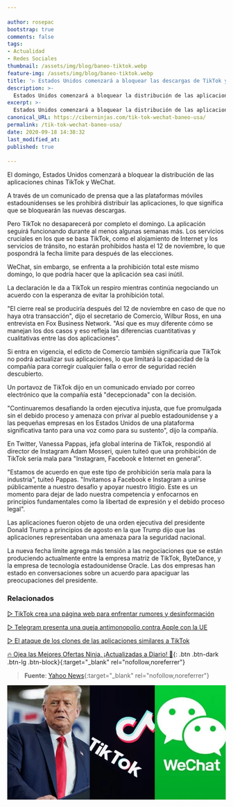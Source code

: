 ```yaml
---

author: rosepac
bootstrap: true
comments: false
tags:
- Actualidad
- Redes Sociales
thumbnail: /assets/img/blog/baneo-tiktok.webp
feature-img: /assets/img/blog/baneo-tiktok.webp
title: '▷ Estados Unidos comenzará a bloquear las descargas de TikTok y WeChat el domingo'
description: >-
  Estados Unidos comenzará a bloquear la distribución de las aplicaciones chinas TikTok y WeChat el domingo, dijo el viernes el Departamento de Comercio.
excerpt: >-
  Estados Unidos comenzará a bloquear la distribución de las aplicaciones chinas TikTok y WeChat el domingo, dijo el viernes el Departamento de Comercio.
canonical_URL: https://ciberninjas.com/tik-tok-wechat-baneo-usa/
permalink: /tik-tok-wechat-baneo-usa/
date: 2020-09-18 14:38:32
last_modified_at: 
published: true

---
```


El domingo, Estados Unidos comenzará a bloquear la distribución de las aplicaciones chinas TikTok y WeChat.

A través de un comunicado de prensa que a las plataformas móviles estadounidenses se les prohibirá distribuir las aplicaciones, lo que significa que se bloquearán las nuevas descargas.

Pero TikTok no desaparecerá por completo el domingo. La aplicación seguirá funcionando durante al menos algunas semanas más. Los servicios cruciales en los que se basa TikTok, como el alojamiento de Internet y los servicios de tránsito, no estarán prohibidos hasta el 12 de noviembre, lo que pospondrá la fecha límite para después de las elecciones.

WeChat, sin embargo, se enfrenta a la prohibición total este mismo domingo, lo que podría hacer que la aplicación sea casi inútil.

La declaración le da a TikTok un respiro mientras continúa negociando un acuerdo con la esperanza de evitar la prohibición total.

"El cierre real se produciría después del 12 de noviembre en caso de que no haya otra transacción", dijo el secretario de Comercio, Wilbur Ross, en una entrevista en Fox Business Network. "Así que es muy diferente cómo se manejan los dos casos y eso refleja las diferencias cuantitativas y cualitativas entre las dos aplicaciones".

Si entra en vigencia, el edicto de Comercio también significaría que TikTok no podrá actualizar sus aplicaciones, lo que limitará la capacidad de la compañía para corregir cualquier falla o error de seguridad recién descubierto.

Un portavoz de TikTok dijo en un comunicado enviado por correo electrónico que la compañía está "decepcionada" con la decisión.

"Continuaremos desafiando la orden ejecutiva injusta, que fue promulgada sin el debido proceso y amenaza con privar al pueblo estadounidense y a las pequeñas empresas en los Estados Unidos de una plataforma significativa tanto para una voz como para su sustento", dijo la compañía.

En Twitter, Vanessa Pappas, jefa global interina de TikTok, respondió al director de Instagram Adam Mosseri, quien tuiteó que una prohibición de TikTok sería mala para "Instagram, Facebook e Internet en general".

"Estamos de acuerdo en que este tipo de prohibición sería mala para la industria", tuiteó Pappas. "Invitamos a Facebook e Instagram a unirse públicamente a nuestro desafío y apoyar nuestro litigio. Este es un momento para dejar de lado nuestra competencia y enfocarnos en principios fundamentales como la libertad de expresión y el debido proceso legal".

Las aplicaciones fueron objeto de una orden ejecutiva del presidente Donald Trump a principios de agosto en la que Trump dijo que las aplicaciones representaban una amenaza para la seguridad nacional.

La nueva fecha límite agrega más tensión a las negociaciones que se están produciendo actualmente entre la empresa matriz de TikTok, ByteDance, y la empresa de tecnología estadounidense Oracle. Las dos empresas han estado en conversaciones sobre un acuerdo para apaciguar las preocupaciones del presidente.

### **Relacionados** <!-- omit in toc -->

[▷ TikTok crea una página web para enfrentar rumores y desinformación](https://ciberninjas.com/tiktok-crea-web-contra-desinformacion/)

[▷ Telegram presenta una queja antimonopolio contra Apple con la UE](https://ciberninjas.com/telegram-vs-apple/)

[▷ El ataque de los clones de las aplicaciones similares a TikTok](https://ciberninjas.com/clones-tiktok/)

[🔥 Ojea las Mejores Ofertas Ninja, ¡Actualizadas a Diario! 🎁](https://www.amazon.es/shop/cibercursos){: .btn .btn-dark .btn-lg .btn-block}{:target="_blank" rel="nofollow,noreferrer"}

> **Fuente**: [Yahoo News](https://news.yahoo.com/u-start-blocking-tiktok-wechat-122617979.html "Yahoo news"){:target="_blank" rel="nofollow,noreferrer"}

![Estados Unidos comenzará a bloquear las descargas de TikTok y WeChat el domingo](/assets/img/blog/baneo-tiktok.webp "Estados Unidos comenzará a bloquear las descargas de TikTok y WeChat el domingo")